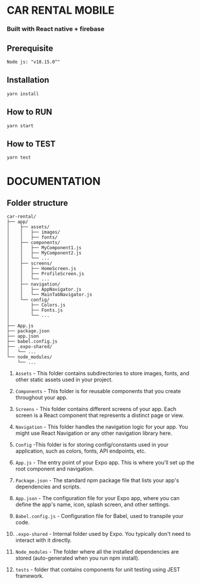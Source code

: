 # CAR RENTAL MOBILE

### Built with React native + firebase

## Prerequisite

`Node js: "v18.15.0^"`

## Installation

`yarn install`

## How to RUN

`yarn start`

## How to TEST

`yarn test`

# DOCUMENTATION

## Folder structure

```
car-rental/
├── app/
│    ├── assets/
│    │   ├── images/
│    │   ├── fonts/
│    ├── components/
│    │   ├── MyComponent1.js
│    │   ├── MyComponent2.js
│    │   └── ...
│    ├── screens/
│    │   ├── HomeScreen.js
│    │   ├── ProfileScreen.js
│    │   └── ...
│    ├── navigation/
│    │   ├── AppNavigator.js
│    │   └── MainTabNavigator.js
│    └── config/
│        ├── Colors.js
│        ├── Fonts.js
│        └── ...
│
├── App.js
├── package.json
├── app.json
├── babel.config.js
├── .expo-shared/
│   └── ...
└── node_modules/
    └── ...

```

1. `Assets` - This folder contains subdirectories to store images, fonts, and other static assets used in your project.

2. `Components` - This folder is for reusable components that you create throughout your app.

3. `Screens` - This folder contains different screens of your app. Each screen is a React component that represents a distinct page or view.

4. `Navigation` - This folder handles the navigation logic for your app. You might use React Navigation or any other navigation library here.

5. `Config` -This folder is for storing config/constants used in your application, such as colors, fonts, API endpoints, etc.

6. `App.js` - The entry point of your Expo app. This is where you'll set up the root component and navigation.

7. `Package.json` - The standard npm package file that lists your app's dependencies and scripts.

8. `App.json` - The configuration file for your Expo app, where you can define the app's name, icon, splash screen, and other settings.

9. `Babel.config.js` - Configuration file for Babel, used to transpile your code.

10. `.expo-shared` - Internal folder used by Expo. You typically don't need to interact with it directly.

11. `Node_modules` - The folder where all the installed dependencies are stored (auto-generated when you run npm install).

12. `tests` - folder that contains components for unit testing using JEST framework.
